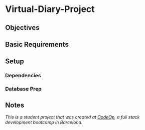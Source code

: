 # Virtual-Diary-Project

## Objectives

## Basic Requirements

## Setup

### Dependencies

### Database Prep

## Notes

_This is a student project that was created at [CodeOp](http://codeop.tech), a full stack development bootcamp in Barcelona._
